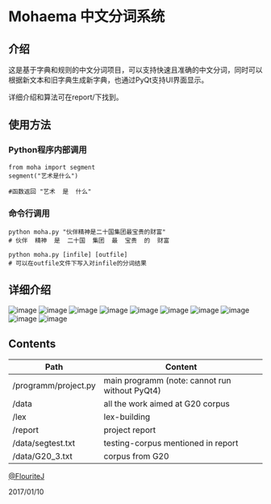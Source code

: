 # Mohaema 中文分词系统

## 介绍
这是基于字典和规则的中文分词项目，可以支持快速且准确的中文分词，同时可以根据新文本和旧字典生成新字典，也通过PyQt支持UI界面显示。

详细介绍和算法可在report/下找到。

## 使用方法

### Python程序内部调用

```
from moha import segment
segment("艺术是什么")

#函数返回 "艺术  是  什么"

```

### 命令行调用

```
python moha.py "伙伴精神是二十国集团最宝贵的财富"
# 伙伴  精神  是  二十国  集团  最  宝贵  的  财富

python moha.py [infile] [outfile]
# 可以在outfile文件下写入对infile的分词结果
```
## 详细介绍
![image](https://github.com/FlouriteJ/Mohaema/blob/master/0001.jpg)
![image](https://github.com/FlouriteJ/Mohaema/blob/master/0002.jpg)
![image](https://github.com/FlouriteJ/Mohaema/blob/master/0003.jpg)
![image](https://github.com/FlouriteJ/Mohaema/blob/master/0004.jpg)
![image](https://github.com/FlouriteJ/Mohaema/blob/master/0005.jpg)
![image](https://github.com/FlouriteJ/Mohaema/blob/master/0006.jpg)
![image](https://github.com/FlouriteJ/Mohaema/blob/master/0007.jpg)
![image](https://github.com/FlouriteJ/Mohaema/blob/master/0008.jpg)
![image](https://github.com/FlouriteJ/Mohaema/blob/master/0009.jpg)
![image](https://github.com/FlouriteJ/Mohaema/blob/master/0010.jpg)

## Contents

Path | Content
------------ | -------------
/programm/project.py | main programm (note: cannot run without PyQt4)
/data | all the work aimed at G20 corpus
/lex | lex-building
/report | project report
/data/segtest.txt | testing-corpus mentioned in report
/data/G20_3.txt | corpus from G20

[@FlouriteJ](https://github.com/FlouriteJ)

2017/01/10
